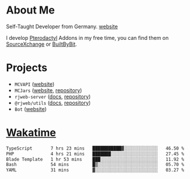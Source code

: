 # About Me

Self-Taught Developer from Germany. [website](https://rjansen.dev)

I develop [Pterodactyl](https://pterodactyl.io) Addons in my free time, you can find
them on [SourceXchange](https://www.sourcexchange.net/teams/356/profile) or [BuiltByBit](https://builtbybit.com/search/3078009).

# Projects

- `MCVAPI` ([website](https://versions.mcjars.app))
- `MCJars` ([website](https://mcjars.app), [repository](https://github.com/0x7d8/mcjar))
- `rjweb-server` ([docs](https://server.rjweb.dev), [repository](https://github.com/0x7d8/NPM_WEB-SERVER))
- `@rjweb/utils` ([docs](https://utils.rjweb.dev), [repository](https://github.com/0x7d8/rjweb-utils))
- `Bot` ([website](https://bot.rjns.dev))

# [Wakatime](https://wakatime.com/@0x7d8)

<!--START_SECTION:waka-->

```txt
TypeScript       7 hrs 23 mins   ███████████▓░░░░░░░░░░░░░   46.50 %
PHP              4 hrs 21 mins   ███████░░░░░░░░░░░░░░░░░░   27.45 %
Blade Template   1 hr 53 mins    ███░░░░░░░░░░░░░░░░░░░░░░   11.92 %
Bash             54 mins         █▒░░░░░░░░░░░░░░░░░░░░░░░   05.70 %
YAML             31 mins         ▓░░░░░░░░░░░░░░░░░░░░░░░░   03.27 %
```

<!--END_SECTION:waka-->
